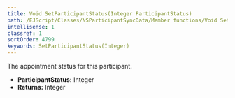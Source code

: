 ```yaml
---
title: Void SetParticipantStatus(Integer ParticipantStatus)
path: /EJScript/Classes/NSParticipantSyncData/Member functions/Void SetParticipantStatus(Integer p_0)
intellisense: 1
classref: 1
sortOrder: 4799
keywords: SetParticipantStatus(Integer)
---
```



The appointment status for this participant.



* **ParticipantStatus:** Integer
* **Returns:** Integer


